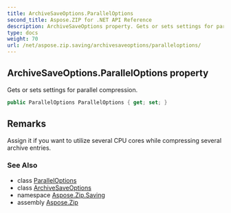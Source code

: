 ```yaml
---
title: ArchiveSaveOptions.ParallelOptions
second_title: Aspose.ZIP for .NET API Reference
description: ArchiveSaveOptions property. Gets or sets settings for parallel compression
type: docs
weight: 70
url: /net/aspose.zip.saving/archivesaveoptions/paralleloptions/
---
```

## ArchiveSaveOptions.ParallelOptions property

Gets or sets settings for parallel compression.

```csharp
public ParallelOptions ParallelOptions { get; set; }
```

## Remarks

Assign it if you want to utilize several CPU cores while compressing several archive entries.

### See Also

* class [ParallelOptions](../../paralleloptions/)
* class [ArchiveSaveOptions](../)
* namespace [Aspose.Zip.Saving](../../archivesaveoptions/)
* assembly [Aspose.Zip](../../../)


